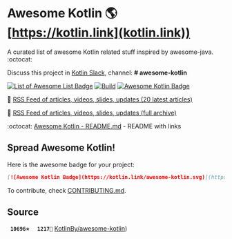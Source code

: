 # Awesome Kotlin  🌎 [https://kotlin.link](kotlin.link))

A curated list of awesome Kotlin related stuff inspired by awesome-java. :octocat:

Discuss this project in [Kotlin Slack](http://slack.kotlinlang.org/), channel: **# awesome-kotlin**

[![List of Awesome List Badge](https://cdn.rawgit.com/sindresorhus/awesome/d7305f38d29fed78fa85652e3a63e154dd8e8829/media/badge.svg)](https://github.com/sindresorhus/awesome) [![Build](https://github.com/correia-jpv/fucking-awesome-kotlin/actions/workflows/build.yml/badge.svg)](https://github.com/correia-jpv/fucking-awesome-kotlin/actions/workflows/build.yml) [![Awesome Kotlin Badge](https://kotlin.link/awesome-kotlin.svg)](https://github.com/correia-jpv/fucking-awesome-kotlin)

:newspaper: [RSS Feed of articles, videos, slides, updates (20 latest articles)](http://kotlin.link/rss.xml)

:newspaper: [RSS Feed of articles, videos, slides, updates (full archive)](http://kotlin.link/rss-full.xml)

:octocat: [Awesome Kotlin - README.md](https://github.com/correia-jpv/fucking-awesome-kotlin/blob/readme/README.md) - README with links

## Spread Awesome Kotlin!

Here is the awesome badge for your project:

```markdown
[![Awesome Kotlin Badge](https://kotlin.link/awesome-kotlin.svg)](https://github.com/correia-jpv/fucking-awesome-kotlin)
```

To contribute, check [CONTRIBUTING.md](https://github.com/correia-jpv/fucking-awesome-kotlin/blob/main/.github/contributing.md).

## Source
<b><code>&nbsp;10696⭐</code></b> <b><code>&nbsp;&nbsp;1217🍴</code></b> [KotlinBy/awesome-kotlin](https://github.com/KotlinBy/awesome-kotlin))